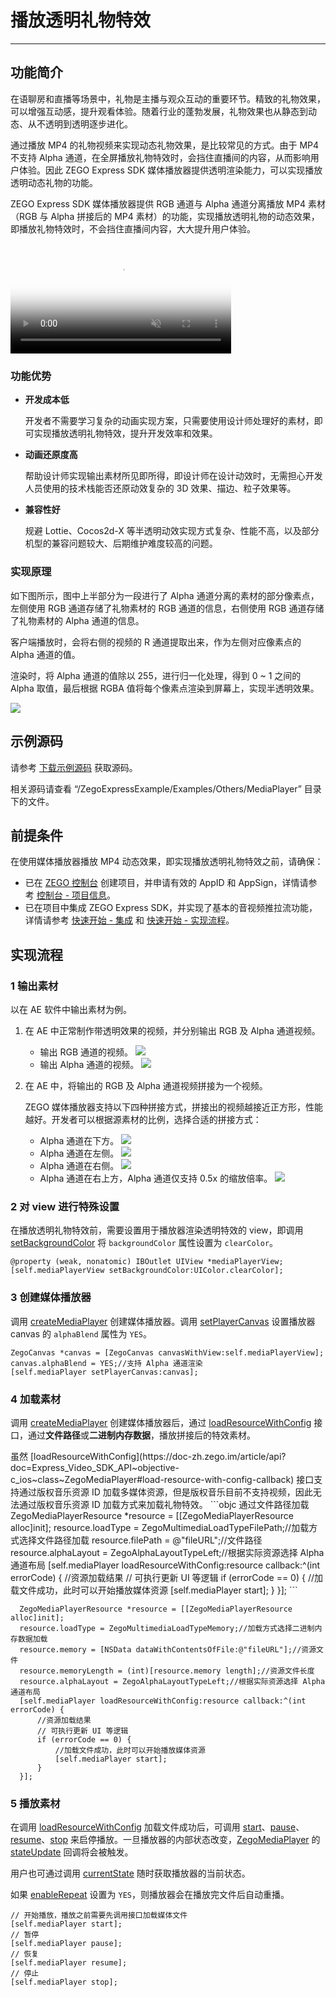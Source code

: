 # 播放透明礼物特效

- - -
## 功能简介

在语聊房和直播等场景中，礼物是主播与观众互动的重要环节。精致的礼物效果，可以增强互动感，提升观看体验。随着行业的蓬勃发展，礼物效果也从静态到动态、从不透明到透明逐步进化。

通过播放 MP4 的礼物视频来实现动态礼物效果，是比较常见的方式。由于 MP4 不支持 Alpha 通道，在全屏播放礼物特效时，会挡住直播间的内容，从而影响用户体验。因此 ZEGO Express SDK 媒体播放器提供透明渲染能力，可以实现播放透明动态礼物的功能。

ZEGO Express SDK 媒体播放器提供 RGB 通道与 Alpha 通道分离播放 MP4 素材（RGB 与 Alpha 拼接后的 MP4 素材）的功能，实现播放透明礼物的动态效果，即播放礼物特效时，不会挡住直播间内容，大大提升用户体验。

<video poster="https://doc-media.zego.im/sdk-doc/Pics/Express/gift_special_effects.png" src="https://doc-media.zego.im/sdk-doc/doc/video/Express_Video_SDK/gift_special_effects.mp4" width="70%" muted="true" loop="true" autoplay="autoplay" preload="auto" nocontrols></video>

### 功能优势

- **开发成本低**

    开发者不需要学习复杂的动画实现方案，只需要使用设计师处理好的素材，即可实现播放透明礼物特效，提升开发效率和效果。

- **动画还原度高**

    帮助设计师实现输出素材所见即所得，即设计师在设计动效时，无需担心开发人员使用的技术栈能否还原动效复杂的 3D 效果、描边、粒子效果等。

- **兼容性好**

    规避 Lottie、Cocos2d-X 等半透明动效实现方式复杂、性能不高，以及部分机型的兼容问题较大、后期维护难度较高的问题。

### 实现原理

如下图所示，图中上半部分为一段进行了 Alpha 通道分离的素材的部分像素点，左侧使用 RGB 通道存储了礼物素材的 RGB 通道的信息，右侧使用 RGB 通道存储了礼物素材的 Alpha 通道的信息。

客户端播放时，会将右侧的视频的 R 通道提取出来，作为左侧对应像素点的 Alpha 通道的值。

渲染时，将 Alpha 通道的值除以 255，进行归一化处理，得到 0 ~ 1 之间的 Alpha 取值，最后根据 RGBA 值将每个像素点渲染到屏幕上，实现半透明效果。

<Frame width="512" height="auto" caption=""><img src="https://doc-media.zego.im/sdk-doc/Pics/Express/RGBtoRGBA.jpeg" /></Frame>


## 示例源码


请参考 [下载示例源码](https://doc-zh.zego.im/article/13411) 获取源码。

相关源码请查看 “/ZegoExpressExample/Examples/Others/MediaPlayer” 目录下的文件。


## 前提条件

在使用媒体播放器播放 MP4 动态效果，即实现播放透明礼物特效之前，请确保：

- 已在 [ZEGO 控制台](https://console.zego.im) 创建项目，并申请有效的 AppID 和 AppSign，详情请参考 [控制台 - 项目信息](/console/project-info)。
- 已在项目中集成 ZEGO Express SDK，并实现了基本的音视频推拉流功能，详情请参考 [快速开始 - 集成](https://doc-zh.zego.im/article/13413) 和 [快速开始 - 实现流程](https://doc-zh.zego.im/article/13415)。




## 实现流程

### 1 输出素材

以在 AE 软件中输出素材为例。

1. 在 AE 中正常制作带透明效果的视频，并分别输出 RGB 及 Alpha 通道视频。
    - 输出 RGB 通道的视频。
        <Frame width="512" height="auto" caption=""><img src="https://doc-media.zego.im/sdk-doc/Pics/Express/output_RGB.jpeg" /></Frame>
    - 输出 Alpha 通道的视频。
        <Frame width="512" height="auto" caption=""><img src="https://doc-media.zego.im/sdk-doc/Pics/Express/output_Alpha.jpeg" /></Frame>


2. 在 AE 中，将输出的 RGB 及 Alpha 通道视频拼接为一个视频。

    ZEGO 媒体播放器支持以下四种拼接方式，拼接出的视频越接近正方形，性能越好。开发者可以根据源素材的比例，选择合适的拼接方式：
    - Alpha 通道在下方。
        <Frame width="512" height="auto" caption=""><img src="https://doc-media.zego.im/sdk-doc/Pics/Express/RGB_up_Alpha.jpeg" /></Frame>
    - Alpha 通道在左侧。
        <Frame width="512" height="auto" caption=""><img src="https://doc-media.zego.im/sdk-doc/Pics/Express/Alpha_RGB.jpeg" /></Frame>
    - Alpha 通道在右侧。
        <Frame width="512" height="auto" caption=""><img src="https://doc-media.zego.im/sdk-doc/Pics/Express/RGB_Alpha.jpeg" /></Frame>
    - Alpha 通道在右上方，Alpha 通道仅支持 0.5x 的缩放倍率。
        <Frame width="512" height="auto" caption=""><img src="https://doc-media.zego.im/sdk-doc/Pics/Express/RGB_Alpharighttop.jpeg" /></Frame>



### 2 对 view 进行特殊设置

在播放透明礼物特效前，需要设置用于播放器渲染透明特效的 view，即调用 [setBackgroundColor](https://doc-zh.zego.im/article/api?doc=Express_Video_SDK_API~objective-c_ios~class~ZegoMixerTask#set-background-color) 将 `backgroundColor` 属性设置为 `clearColor`。

```oc
@property (weak, nonatomic) IBOutlet UIView *mediaPlayerView;
[self.mediaPlayerView setBackgroundColor:UIColor.clearColor];
```

### 3 创建媒体播放器

调用 [createMediaPlayer](https://doc-zh.zego.im/article/api?doc=Express_Video_SDK_API~objective-c_ios~class~ZegoExpressEngine#create-media-player) 创建媒体播放器。调用 [setPlayerCanvas](https://doc-zh.zego.im/article/api?doc=Express_Video_SDK_API~objective-c_ios~class~ZegoMediaPlayer#set-player-canvas) 设置播放器 canvas 的 `alphaBlend` 属性为 `YES`。

```oc
ZegoCanvas *canvas = [ZegoCanvas canvasWithView:self.mediaPlayerView];
canvas.alphaBlend = YES;//支持 Alpha 通道渲染
[self.mediaPlayer setPlayerCanvas:canvas];
```

### 4 加载素材

调用 [createMediaPlayer](https://doc-zh.zego.im/article/api?doc=Express_Video_SDK_API~objective-c_ios~class~ZegoExpressEngine#create-media-player) 创建媒体播放器后，通过 [loadResourceWithConfig](https://doc-zh.zego.im/article/api?doc=Express_Video_SDK_API~objective-c_ios~class~ZegoMediaPlayer#load-resource-with-config-callback) 接口，通过**文件路径**或**二进制内存数据**，播放拼接后的特效素材。

<Warning title="注意">
虽然 [loadResourceWithConfig](https://doc-zh.zego.im/article/api?doc=Express_Video_SDK_API~objective-c_ios~class~ZegoMediaPlayer#load-resource-with-config-callback) 接口支持通过版权音乐资源 ID 加载多媒体资源，但是版权音乐目前不支持视频，因此无法通过版权音乐资源 ID 加载方式来加载礼物特效。
</Warning>


<CodeGroup>
```objc 通过文件路径加载
  ZegoMediaPlayerResource *resource = [[ZegoMediaPlayerResource alloc]init];
  resource.loadType = ZegoMultimediaLoadTypeFilePath;//加载方式选择文件路径加载
  resource.filePath = @"fileURL";//文件路径
  resource.alphaLayout = ZegoAlphaLayoutTypeLeft;//根据实际资源选择 Alpha 通道布局
  [self.mediaPlayer loadResourceWithConfig:resource callback:^(int errorCode) {
      //资源加载结果
      // 可执行更新 UI 等逻辑
      if (errorCode == 0) {
          //加载文件成功，此时可以开始播放媒体资源
          [self.mediaPlayer start];
      }
  }];
  ```

```objc 通过二进制内存数据加载
  ZegoMediaPlayerResource *resource = [[ZegoMediaPlayerResource alloc]init];
  resource.loadType = ZegoMultimediaLoadTypeMemory;//加载方式选择二进制内存数据加载
  resource.memory = [NSData dataWithContentsOfFile:@"fileURL"];//资源文件
  resource.memoryLength = (int)[resource.memory length];//资源文件长度
  resource.alphaLayout = ZegoAlphaLayoutTypeLeft;//根据实际资源选择 Alpha 通道布局
  [self.mediaPlayer loadResourceWithConfig:resource callback:^(int errorCode) {
      //资源加载结果
      // 可执行更新 UI 等逻辑
      if (errorCode == 0) {
          //加载文件成功，此时可以开始播放媒体资源
          [self.mediaPlayer start];
      }
  }];
  ```
</CodeGroup>

### 5 播放素材

在调用 [loadResourceWithConfig](https://doc-zh.zego.im/article/api?doc=Express_Video_SDK_API~objective-c_ios~class~ZegoMediaPlayer#load-resource-with-config-callback) 加载文件成功后，可调用 [start](https://doc-zh.zego.im/article/api?doc=Express_Video_SDK_API~objective-c_ios~class~ZegoMediaPlayer#start)、[pause](https://doc-zh.zego.im/article/api?doc=Express_Video_SDK_API~objective-c_ios~class~ZegoMediaPlayer#pause)、[resume](https://doc-zh.zego.im/article/api?doc=Express_Video_SDK_API~objective-c_ios~class~ZegoMediaPlayer#resume)、[stop](https://doc-zh.zego.im/article/api?doc=Express_Video_SDK_API~objective-c_ios~class~ZegoMediaPlayer#stop) 来启停播放。一旦播放器的内部状态改变，[ZegoMediaPlayer](https://doc-zh.zego.im/article/api?doc=Express_Video_SDK_API~objective-c_ios~class~ZegoMediaPlayer) 的 [stateUpdate](https://doc-zh.zego.im/article/api?doc=Express_Video_SDK_API~objective-c_ios~protocol~ZegoMediaPlayerEventHandler) 回调将会被触发。

用户也可通过调用 [currentState](https://doc-zh.zego.im/article/api?doc=Express_Video_SDK_API~objective-c_ios~class~ZegoMediaPlayer#current-state) 随时获取播放器的当前状态。

如果 [enableRepeat](https://doc-zh.zego.im/article/api?doc=Express_Video_SDK_API~objective-c_ios~class~ZegoMediaPlayer#enable-repeat) 设置为 `YES`，则播放器会在播放完文件后自动重播。

```objc
// 开始播放，播放之前需要先调用接口加载媒体文件
[self.mediaPlayer start];
// 暂停
[self.mediaPlayer pause];
// 恢复
[self.mediaPlayer resume];
// 停止
[self.mediaPlayer stop];
```

<Content />

